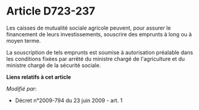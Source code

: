 # Article D723-237

Les caisses de mutualité sociale agricole peuvent, pour assurer le financement de leurs investissements, souscrire des
emprunts à long ou à moyen terme. 

La souscription de tels emprunts est soumise à autorisation préalable dans les conditions fixées par arrêté      du ministre
chargé de l'agriculture et du ministre chargé de la sécurité sociale.

**Liens relatifs à cet article**

_Modifié par_:

  - Décret n°2009-794 du 23 juin 2009 - art. 1
